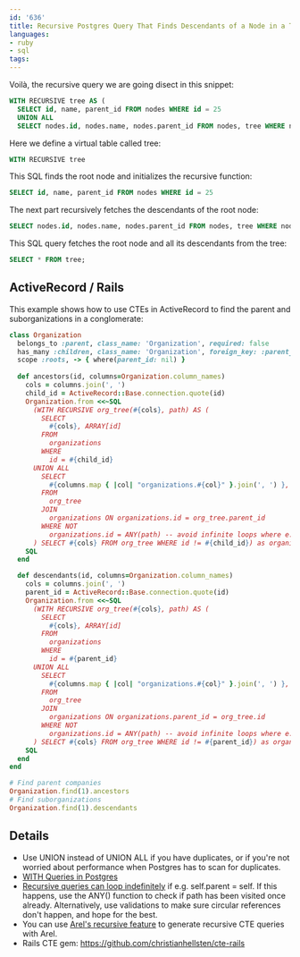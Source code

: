```yaml
---
id: '636'
title: Recursive Postgres Query That Finds Descendants of a Node in a Tree
languages:
- ruby
- sql
tags:
---
```

Voilà, the recursive query we are going disect in this snippet:


```sql
WITH RECURSIVE tree AS (
  SELECT id, name, parent_id FROM nodes WHERE id = 25
  UNION ALL
  SELECT nodes.id, nodes.name, nodes.parent_id FROM nodes, tree WHERE nodes.parent_id = tree.id)
```
    

Here we define a virtual table called tree:


```sql
WITH RECURSIVE tree
```
    

This SQL finds the root node and initializes the recursive function:


```sql
SELECT id, name, parent_id FROM nodes WHERE id = 25
```
    

The next part recursively fetches the descendants of the root node:


```sql
SELECT nodes.id, nodes.name, nodes.parent_id FROM nodes, tree WHERE nodes.parent_id = tree.id)
```

This SQL query fetches the root node and all its descendants from the tree:

```sql
SELECT * FROM tree;
```

## ActiveRecord / Rails

This example shows how to use CTEs in ActiveRecord to find the parent and suborganizations in a conglomerate:

```ruby
class Organization
  belongs_to :parent, class_name: 'Organization', required: false
  has_many :children, class_name: 'Organization', foreign_key: :parent_id
  scope :roots, -> { where(parent_id: nil) }
  
  def ancestors(id, columns=Organization.column_names)
    cols = columns.join(', ')
    child_id = ActiveRecord::Base.connection.quote(id)
    Organization.from <<~SQL
      (WITH RECURSIVE org_tree(#{cols}, path) AS (
        SELECT
          #{cols}, ARRAY[id]
        FROM
          organizations
        WHERE
          id = #{child_id}
      UNION ALL
        SELECT
          #{columns.map { |col| "organizations.#{col}" }.join(', ') }, path || organizations.id
        FROM
          org_tree
        JOIN
          organizations ON organizations.id = org_tree.parent_id
        WHERE NOT
          organizations.id = ANY(path) -- avoid infinite loops where e.g. parent = self
      ) SELECT #{cols} FROM org_tree WHERE id != #{child_id}) as organizations
    SQL
  end

  def descendants(id, columns=Organization.column_names)
    cols = columns.join(', ')
    parent_id = ActiveRecord::Base.connection.quote(id)
    Organization.from <<~SQL
      (WITH RECURSIVE org_tree(#{cols}, path) AS (
        SELECT
          #{cols}, ARRAY[id]
        FROM
          organizations
        WHERE
          id = #{parent_id}
      UNION ALL
        SELECT
          #{columns.map { |col| "organizations.#{col}" }.join(', ') }, path || organizations.id
        FROM
          org_tree
        JOIN
          organizations ON organizations.parent_id = org_tree.id
        WHERE NOT
          organizations.id = ANY(path) -- avoid infinite loops where e.g. parent = self
      ) SELECT #{cols} FROM org_tree WHERE id != #{parent_id}) as organizations
    SQL
  end
end
```

```ruby
# Find parent companies
Organization.find(1).ancestors
# Find suborganizations
Organization.find(1).descendants
```

## Details

* Use UNION instead of UNION ALL if you have duplicates, or if you're not worried about performance when Postgres has to scan for duplicates.
* [WITH Queries in Postgres](http://www.postgresql.org/docs/8.4/static/queries-with.html)
* [Recursive queries can loop indefinitely](http://hashrocket.com/blog/posts/recursive-sql-in-activerecord) if e.g. self.parent = self. If this happens, use the ANY() function to check if path has been visited once already. Alternatively, use validations to make sure circular references don't happen, and hope for the best.
* You can use [Arel's recursive feature](https://github.com/rails/arel/blob/master/test/test_select_manager.rb#L346) to generate recursive CTE queries with Arel.
* Rails CTE gem: https://github.com/christianhellsten/cte-rails
